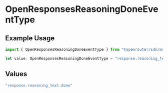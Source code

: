 # OpenResponsesReasoningDoneEventType

## Example Usage

```typescript
import { OpenResponsesReasoningDoneEventType } from "@openrouter/sdk/models";

let value: OpenResponsesReasoningDoneEventType = "response.reasoning_text.done";
```

## Values

```typescript
"response.reasoning_text.done"
```